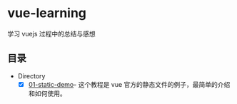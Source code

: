 # vue-learning
学习 vuejs 过程中的总结与感想

## 目录

- Directory
  + [x] [01-static-demo](https://github.com/songjinzhong/vue-learning/tree/master/01-static-demo)- 这个教程是 vue 官方的静态文件的例子，最简单的介绍和如何使用。
